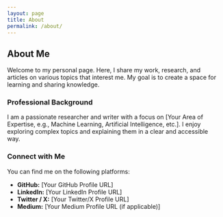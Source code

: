 ```yaml
---
layout: page
title: About
permalink: /about/
---
```


## About Me

Welcome to my personal page. Here, I share my work, research, and articles on various topics that interest me. My goal is to create a space for learning and sharing knowledge.

### Professional Background

I am a passionate researcher and writer with a focus on [Your Area of Expertise, e.g., Machine Learning, Artificial Intelligence, etc.]. I enjoy exploring complex topics and explaining them in a clear and accessible way.

### Connect with Me

You can find me on the following platforms:

*   **GitHub:** [Your GitHub Profile URL]
*   **LinkedIn:** [Your LinkedIn Profile URL]
*   **Twitter / X:** [Your Twitter/X Profile URL]
*   **Medium:** [Your Medium Profile URL (if applicable)]

